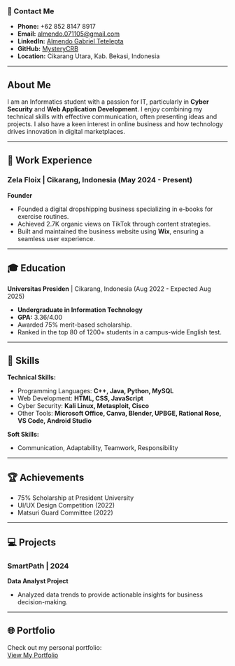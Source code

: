 ### 📧 Contact Me
- **Phone:** +62 852 8147 8917
- **Email:** almendo.071105@gmail.com
- **LinkedIn:** [Almendo Gabriel Tetelepta](https://www.linkedin.com/in/almendo/)
- **GitHub:** [MysteryCRB](https://github.com/MysteryCRB)
- **Location:** Cikarang Utara, Kab. Bekasi, Indonesia

---

## About Me

I am an Informatics student with a passion for IT, particularly in **Cyber Security** and **Web Application Development**. I enjoy combining my technical skills with effective communication, often presenting ideas and projects. I also have a keen interest in online business and how technology drives innovation in digital marketplaces.

---

## 💼 Work Experience

### Zela Floix | Cikarang, Indonesia (May 2024 - Present)  
**Founder**  
- Founded a digital dropshipping business specializing in e-books for exercise routines.
- Achieved 2.7K organic views on TikTok through content strategies.
- Built and maintained the business website using **Wix**, ensuring a seamless user experience.

---

## 🎓 Education

**Universitas Presiden** | Cikarang, Indonesia (Aug 2022 - Expected Aug 2025)  
- **Undergraduate in Information Technology**  
- **GPA:** 3.36/4.00  
- Awarded 75% merit-based scholarship.  
- Ranked in the top 80 of 1200+ students in a campus-wide English test.  

---

## 🌟 Skills

**Technical Skills:**
- Programming Languages: **C++, Java, Python, MySQL**
- Web Development: **HTML, CSS, JavaScript**
- Cyber Security: **Kali Linux, Metasploit, Cisco**
- Other Tools: **Microsoft Office, Canva, Blender, UPBGE, Rational Rose, VS Code, Android Studio**

**Soft Skills:**
- Communication, Adaptability, Teamwork, Responsibility

---

## 🏆 Achievements

- 75% Scholarship at President University
- UI/UX Design Competition (2022)
- Matsuri Guard Committee (2022)

---

## 💻 Projects

### SmartPath | 2024  
**Data Analyst Project**  
- Analyzed data trends to provide actionable insights for business decision-making.

---

## 🌐 Portfolio

Check out my personal portfolio:  
[View My Portfolio](https://github.com/MysteryCRB)
